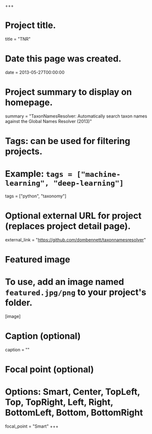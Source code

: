 +++
# Project title.
title = "TNR"

# Date this page was created.
date = 2013-05-27T00:00:00

# Project summary to display on homepage.
summary = "TaxonNamesResolver: Automatically search taxon names against the Global Names Resolver (2013)"

# Tags: can be used for filtering projects.
# Example: `tags = ["machine-learning", "deep-learning"]`
tags = ["python", "taxonomy"]

# Optional external URL for project (replaces project detail page).
external_link = "https://github.com/dombennett/taxonnamesresolver"

# Featured image
# To use, add an image named `featured.jpg/png` to your project's folder. 
[image]
  # Caption (optional)
  caption = ""

  # Focal point (optional)
  # Options: Smart, Center, TopLeft, Top, TopRight, Left, Right, BottomLeft, Bottom, BottomRight
  focal_point = "Smart"
+++


